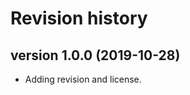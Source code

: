 Revision history
================

version 1.0.0 (2019-10-28)
--------------------------

* Adding revision and license.
